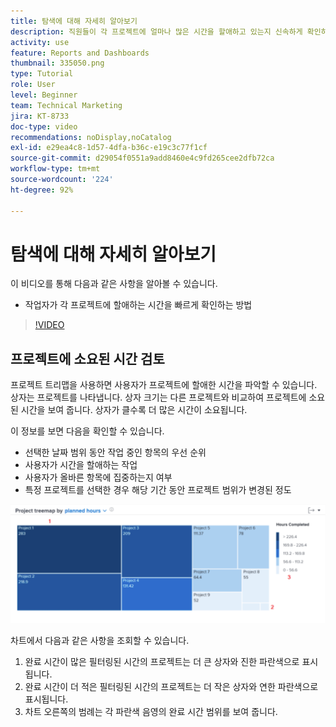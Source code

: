 ```yaml
---
title: 탐색에 대해 자세히 알아보기
description: 직원들이 각 프로젝트에 얼마나 많은 시간을 할애하고 있는지 신속하게 확인하는 방법에 대해 알아봅니다. [!UICONTROL 향상된 분석].
activity: use
feature: Reports and Dashboards
thumbnail: 335050.png
type: Tutorial
role: User
level: Beginner
team: Technical Marketing
jira: KT-8733
doc-type: video
recommendations: noDisplay,noCatalog
exl-id: e29ea4c8-1d57-4dfa-b36c-e19c3c77f1cf
source-git-commit: d29054f0551a9add8460e4c9fd265cee2dfb72ca
workflow-type: tm+mt
source-wordcount: '224'
ht-degree: 92%

---
```


# 탐색에 대해 자세히 알아보기

이 비디오를 통해 다음과 같은 사항을 알아볼 수 있습니다.

* 작업자가 각 프로젝트에 할애하는 시간을 빠르게 확인하는 방법

>[!VIDEO](https://video.tv.adobe.com/v/335050/?quality=12&learn=on)

## 프로젝트에 소요된 시간 검토

프로젝트 트리맵을 사용하면 사용자가 프로젝트에 할애한 시간을 파악할 수 있습니다. 상자는 프로젝트를 나타냅니다. 상자 크기는 다른 프로젝트와 비교하여 프로젝트에 소요된 시간을 보여 줍니다. 상자가 클수록 더 많은 시간이 소요됩니다.

이 정보를 보면 다음을 확인할 수 있습니다.

* 선택한 날짜 범위 동안 작업 중인 항목의 우선 순위
* 사용자가 시간을 할애하는 작업
* 사용자가 올바른 항목에 집중하는지 여부
* 특정 프로젝트를 선택한 경우 해당 기간 동안 프로젝트 범위가 변경된 정도

![아래 글머리 기호에 설명된 영역에 숫자가 있는 프로젝트 트리맵을 보여 주는 이미지](assets/section-2-7.png)

차트에서 다음과 같은 사항을 조회할 수 있습니다.

1. 완료 시간이 많은 필터링된 시간의 프로젝트는 더 큰 상자와 진한 파란색으로 표시됩니다.
1. 완료 시간이 더 적은 필터링된 시간의 프로젝트는 더 작은 상자와 연한 파란색으로 표시됩니다.
1. 차트 오른쪽의 범례는 각 파란색 음영의 완료 시간 범위를 보여 줍니다.
